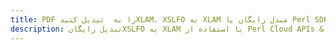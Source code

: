 ---title: PDF را به  تبدیل کنیدXLAM، XSLFO به XLAM مبدل رایگان یا Perl SDKdescription: تبدیل رایگانXSLFO به XLAM با استفاده از Perl Cloud APIs & SDK همچنین اسناد PDF را در Cloud ایجاد، ویرایش و رندر کنید.---